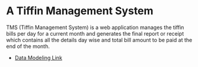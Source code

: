 # A Tiffin Management System

TMS (Tiffin Management System) is a web application manages the tiffin bills per day for a current month and generates the final report or receipt which contains all the details day wise and total bill amount to be paid at the end of the month.

- [Data Modeling Link]()